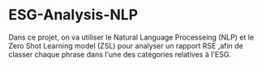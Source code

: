 # ESG-Analysis-NLP
Dans ce projet, on va utiliser le Natural Language Processeing (NLP) et
le Zero Shot Learning model (ZSL) pour analyser un rapport RSE ,afin
de classer chaque phrase dans l'une des catégories relatives à l'ESG.
